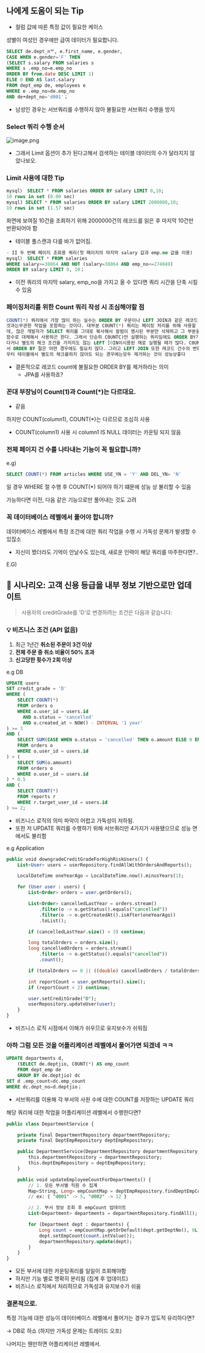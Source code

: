 
## 나에게 도움이 되는 Tip

- 컬럼 값에 따른 특정 값이 필요한 케이스

성별이 여성인 경우에만 급여 데이터가 필요합니다.

```sql
SELECT de.dept_nᄋ, e.first_name, e.gender,
CASE WHEN e.gender='F' THEN
(SELECT s.salary FROM salaries s
WHERE s .emp_no=e.emp_no
ORDER BY from.date DESC LIMIT 1)
ELSE 0 END AS last.salary
FROM dept_emp de, employees e
WHERE e .emp_no=de.emp_no
AND de•dept_no='d001'；
```

- 남성인 경우는 서브쿼리를 수행하지 않아 불필요한 서브쿼리 수행을 방지

### Select 쿼리 수행 순서

![image.png](attachment:51f3e1ea-0ea3-4bcb-8213-2e55fc843b24:image.png)

- 그래서 Limit 옵션이 추가 된다고해서 검색하는 테이블 데이터의 수가 달라지지 않았나보오.

### Limit 사용에 대한 Tip

```sql
mysql〉 SELECT * FROM salaries ORDER BY salary LIMIT 0,10;
10 rows in set (0.00 sec)
mysql) SELECT * FROM salaries ORDER BY salary LIMIT 2000000,10;
10 rows in set (1.57 sec)
```

화면에 보여질 10건을 조회하기 위해 2000000건의 레코드를 읽은 후 마지막 10건만 반환되어야 함

- 테이블 풀스캔과 다를 바가 없어짐.

```sql
- II 두 번째 페이지 조회용 쿼리(첫 페이지의 마지막 salary 값과 emp.no 값을 이용)
mysql〉 SELECT * FROM salaries
WHERE salary>=38864 AND NOT (salary=38864 AND emp_no<=274049)
ORDER BY salary LIMIT 0, 10；
```

- 이전 쿼리의 마지막 salary, emp_no을 가지고 올 수 있다면 쿼리 시간을  단축 시킬 수 있음

### 페이징처리를 위한 Count 쿼리 작성 시 조심해야할 점

```sql
COUNT(*) 쿼리에서 가장 많이 하는 실수는 ORDER BY 구문이나 LEFT JOIN과 같은 레코드 건수를 가져오는
것과는무관한 작업을 포함하는 것이다. 대부분 C0UNT(*) 쿼리는 페이징 처리를 위해 사용할 때가많은
데, 많은 개발자가 SELECT 쿼리를 그대로 복사해서 칼럼이 명시된 부분만 삭제하고 그 부분을 C0UNT(*)
함수로 대체해서 사용하곤 한다. 그래서 단순히 C0UNTC)만 실행하는 쿼리임에도 ORDER BY가 포함돼 있
다거나 별도의 체크 조건을 가지지도 않는 LEFT ]0IN이시용된 채로 실행될 때가 많다. C0UNK*) 쿼리에
서 ORDER BY 절은 어떤 경우에도 필요치 않다. 그리고 LEFT JOIN 또한 레코드 건수의 변화가 없거나 아
우터 테이블에서 별도의 체크를하지 않아도 되는 경우에는모두 제거하는 것이 성능상좋다
```

- 결론적으로 레코드 count에 불필요한 ORDER BY를 제거하라는 의미
    - JPA를 사용하죠?

### 꼰대 부장님이 Count(1)과 Count(*)는 다르대요.

- 같음

하지만 COUNT(column1), COUNT(*)는 다르므로 조심히 사용

- COUNT(column1) 사용 시 column1 IS NULL 데이터는 카운팅 되지 않음

### 전체 페이지 건 수를 나타내는 기능이 꼭 필요합니까?

e.g) 

```sql
SELECT COUNT(*) FROM articles WHERE USE_YN = 'Y' AND DEL_YN= 'N'
```

일 경우 WHERE 절 수행 후 COUNT(*) 되어야 하기 떄문에 성능 상 불리할 수 있음

가능하다면 이전, 다음 같은 기능으로만 풀어내는 것도 고려 

### 꼭 데이터베이스 레벨에서 풀어야 합니까?

데이터베이스 레벨에서 특정 조건에 대한 쿼리 작업을 수행 시 가독성 문제가 발생할 수 있잖소

- 자신이 짰더라도 기억이 안날수도 있는데, 새로운 인력이 해당 쿼리를 마주한다면?..

E.G)

## 🎯 시나리오: 고객 신용 등급을 내부 정보 기반으로만 업데이트

> 사용자의 creditGrade를 'D'로 변경하려는 조건은 다음과 같습니다:
> 

### 💡 비즈니스 조건 (API 없음)

1. 최근 1년간 **취소된 주문이 3건 이상**
2. **전체 주문 중 취소 비율이 50% 초과**
3. **신고당한 횟수가 2회 이상**

e.g DB

```sql
UPDATE users
SET credit_grade = 'D'
WHERE (
    SELECT COUNT(*)
    FROM orders o
    WHERE o.user_id = users.id
      AND o.status = 'cancelled'
      AND o.created_at > NOW() - INTERVAL '1 year'
) >= 3
AND (
    SELECT SUM(CASE WHEN o.status = 'cancelled' THEN o.amount ELSE 0 END)
    FROM orders o
    WHERE o.user_id = users.id
) > (
    SELECT SUM(o.amount)
    FROM orders o
    WHERE o.user_id = users.id
) * 0.5
AND (
    SELECT COUNT(*)
    FROM reports r
    WHERE r.target_user_id = users.id
) >= 2;

```

- 비즈니스 로직의 의미 파악이 어렵고 가독성이 저하됨.
- 또한 저 UPDATE 쿼리를 수행하기 위해 서브쿼리만 4가지가 사용됐으므로 성능 면에서도 불리함

e.g Application

```sql
public void downgradeCreditGradeForHighRiskUsers() {
    List<User> users = userRepository.findAllWithOrdersAndReports();

    LocalDateTime oneYearAgo = LocalDateTime.now().minusYears(1);

    for (User user : users) {
        List<Order> orders = user.getOrders();

        List<Order> cancelledLastYear = orders.stream()
            .filter(o -> o.getStatus().equals("cancelled"))
            .filter(o -> o.getCreatedAt().isAfter(oneYearAgo))
            .toList();

        if (cancelledLastYear.size() < 3) continue;

        long totalOrders = orders.size();
        long cancelledOrders = orders.stream()
            .filter(o -> o.getStatus().equals("cancelled"))
            .count();

        if (totalOrders == 0 || ((double) cancelledOrders / totalOrders) <= 0.5) continue;

        int reportCount = user.getReports().size();
        if (reportCount < 2) continue;

        user.setCreditGrade("D");
        userRepository.updateUser(user);
    }
}

```

- 비즈니스 로직 시점에서 이해가 쉬우므로 유지보수가 쉬워짐

### 아하 그럼 모든 것을 어플리케이션 레벨에서 풀어가면 되겠네 ㅋㅋ

```sql
UPDATE departments d,
	(SELECT de.deptjio, C0UNT(*) AS emp_count
	FROM dept_emp de
	GROUP BY de.deptjio) dc
SET d .emp_count=dc.emp_count
WHERE dc.dept_no=d.deptjio；
```

- 서브쿼리를 이용해 각 부서의 사원 수에 대한 COUNT를 저장하는 UPDATE 쿼리

해당 쿼리에 대한 작업을 어플리케이션 레벨에서 수행한다면?

```sql
public class DepartmentService {

    private final DepartmentRepository departmentRepository;
    private final DeptEmpRepository deptEmpRepository;

    public DepartmentService(DepartmentRepository departmentRepository, DeptEmpRepository deptEmpRepository) {
        this.departmentRepository = departmentRepository;
        this.deptEmpRepository = deptEmpRepository;
    }

    public void updateEmployeeCountForDepartments() {
        // 1. 모든 부서별 직원 수 집계
        Map<String, Long> empCountMap = deptEmpRepository.findDeptEmpCounts(); 
        // ex: { "d001" -> 5, "d002" -> 12 }

        // 2. 부서 정보 조회 후 empCount 업데이트
        List<Department> departments = departmentRepository.findAll();

        for (Department dept : departments) {
            Long count = empCountMap.getOrDefault(dept.getDeptNo(), 0L);
            dept.setEmpCount(count.intValue());
            departmentRepository.update(dept);
        }
    }
}

```

- 모든 부서에 대한 카운팅쿼리를 일일이 조회해야함
- 하지만 기능 별로 명확히 분리됨 (집계 후 업데이트)
- 비즈니스 로직에서 처리하므로 가독성과 유지보수가 쉬움

### 결론적으로.

특정 기능에 대한 성능이 데이터베이스 레벨에서 풀어가는 경우가 압도적 유리하다면?

→ DB로 하쇼 (하지만 가독성 문제는 트레이드 오프)

나머지는 웬만하면 어플리케이션 레벨에서.
